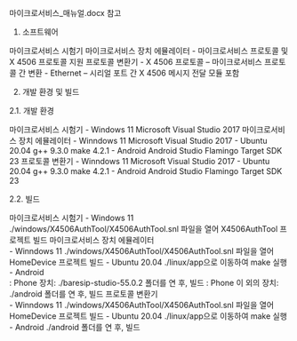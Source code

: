 마이크로서비스_매뉴얼.docx 참고


1.	소프트웨어

마이크로서비스 시험기
마이크로서비스 장치 에뮬레이터
	- 마이크로서비스 프로토콜 및 X 4506 프로토콜 지원
프로토콜 변환기
	- X 4506 프로토콜 – 마이크로서비스 프로토콜 간 변환
	- Ethernet – 시리얼 포트 간 X 4506 메시지 전달 모듈 포함


2.	개발 환경 및 빌드

2.1.	개발 환경

마이크로서비스 시험기
	- Windows 11	Microsoft Visual Studio 2017
마이크로서비스 장치 에뮬레이터
	- Winndows 11	Microsoft Visual Studio 2017
	- Ubuntu 20.04	g++ 9.3.0 make 4.2.1
	- Android 	Android Studio Flamingo Target SDK 23
프로토콜 변환기
	- Winndows 11	Microsoft Visual Studio 2017
	- Ubuntu 20.04	g++ 9.3.0 make 4.2.1
	- Android 	Android Studio Flamingo Target SDK 23


2.2.	빌드

마이크로서비스 시험기	
	- Windows 11	./windows/X4506AuthTool/X4506AuthTool.snl 파일을 열어 X4506AuthTool 프로젝트 빌드
마이크로서비스 장치 에뮬레이터	
	- Winndows 11	./windows/X4506AuthTool/X4506AuthTool.snl 파일을 열어 HomeDevice 프로젝트 빌드
	- Ubuntu 20.04	./linux/app으로 이동하여 make 실행
	- Android 	
		: Phone 장치: ./baresip-studio-55.0.2 폴더를 연 후, 빌드
		: Phone 이 외의 장치: ./android 폴더를 연 후, 빌드
프로토콜 변환기	
	- Winndows 11	./windows/X4506AuthTool/X4506AuthTool.snl 파일을 열어 HomeDevice 프로젝트 빌드
	- Ubuntu 20.04	./linux/app으로 이동하여 make 실행
	- Android 	./android 폴더를 연 후, 빌드
